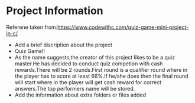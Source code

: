 # Project Information
Referene taken from:https://www.codewithc.com/quiz-game-mini-project-in-c/
* Add a brief discription about the project
* Quiz Game!!
* As the name suggests,the creator of this project likes to be a quiz master.He has decided to conduct quiz competion with cash rewards.There will be 2 rounds.First round is a qualifier round where in the player has to score at least 66%.If he/she does then the final round will start where in the player will get cash reward for correct answers.The top performers name will be stored.
* Add the information about extra folders or files added
